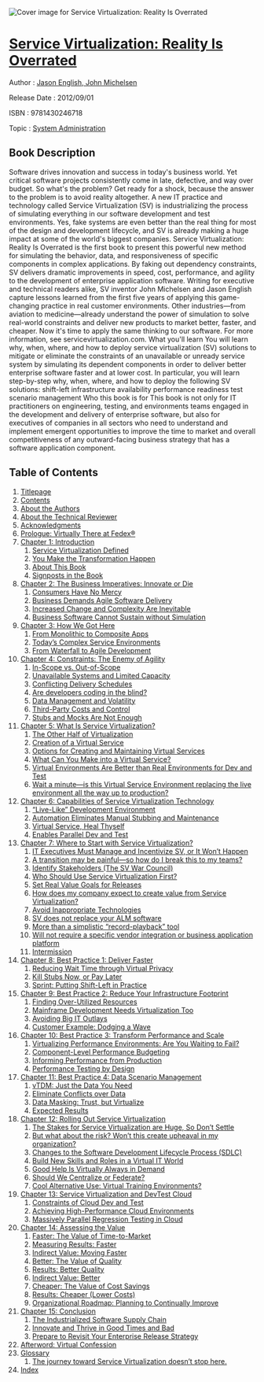 ![Cover image for Service Virtualization: Reality Is Overrated](https://imgdetail.ebookreading.net/cover/cover/system_admin/EB9781430246718.jpg)

[Service Virtualization: Reality Is Overrated](https://ebookreading.net/view/book/Service+Virtualization%3A+Reality+Is+Overrated-EB9781430246718_1.html "Service Virtualization: Reality Is Overrated")
====================================================================================================================

Author : [Jason English](https://ebookreading.net/search/author/Jason+English),[ John Michelsen](https://ebookreading.net/search/author/+John+Michelsen)

Release Date : 2012/09/01

ISBN : 9781430246718

Topic : [System Administration](https://ebookreading.net/search/category/system-administration)

Book Description
-----------------

Software drives innovation and success in today's business world. Yet critical software projects consistently come in late, defective, and way over budget. So what's the problem?
Get ready for a shock, because the answer to the problem is to avoid reality altogether. A new IT practice and technology called Service Virtualization (SV) is industrializing the process of simulating everything in our software development and test environments. Yes, fake systems are even better than the real thing for most of the design and development lifecycle, and SV is already making a huge impact at some of the world's biggest companies.
Service Virtualization: Reality Is Overrated is the first book to present this powerful new method for simulating the behavior, data, and responsiveness of specific components in complex applications. By faking out dependency constraints, SV delivers dramatic improvements in speed, cost, performance, and agility to the development of enterprise application software.
Writing for executive and technical readers alike, SV inventor John Michelsen and Jason English capture lessons learned from the first five years of applying this game-changing practice in real customer environments. Other industries—from aviation to medicine—already understand the power of simulation to solve real-world constraints and deliver new products to market better, faster, and cheaper. Now it's time to apply the same thinking to our software.
For more information, see servicevirtualization.com.
What you'll learn
You will learn why, when, where, and how to deploy service virtualization (SV) solutions to mitigate or eliminate the constraints of an unavailable or unready service system by simulating its dependent components  in order to deliver better enterprise software faster and at lower cost. In particular, you will learn step-by-step why, when, where, and how to deploy the following SV solutions:
shift-left
infrastructure availability
performance readiness
test scenario management
Who this book is for
This book is not only for IT practitioners on engineering, testing, and environments teams engaged in the development and delivery of enterprise software, but also for executives of companies in all sectors who need to understand and implement emergent opportunities to improve the time to market and overall competitiveness of any outward-facing business strategy that has a software application component.
              
Table of Contents
-----------------

1. [Titlepage](https://ebookreading.net/view/book/Service+Virtualization%3A+Reality+Is+Overrated-EB9781430246718_2.html)
1. [Contents](https://ebookreading.net/view/book/Service+Virtualization%3A+Reality+Is+Overrated-EB9781430246718_4.html)
1. [About the Authors](https://ebookreading.net/view/book/Service+Virtualization%3A+Reality+Is+Overrated-EB9781430246718_5.html)
1. [About the Technical Reviewer](https://ebookreading.net/view/book/Service+Virtualization%3A+Reality+Is+Overrated-EB9781430246718_6.html)
1. [Acknowledgments](https://ebookreading.net/view/book/Service+Virtualization%3A+Reality+Is+Overrated-EB9781430246718_7.html)
1. [Prologue: Virtually There at Fedex®](https://ebookreading.net/view/book/Service+Virtualization%3A+Reality+Is+Overrated-EB9781430246718_8.html)
1. [Chapter 1: Introduction](https://ebookreading.net/view/book/Service+Virtualization%3A+Reality+Is+Overrated-EB9781430246718_9.html#ch1)
    1. [Service Virtualization Defined](https://ebookreading.net/view/book/Service+Virtualization%3A+Reality+Is+Overrated-EB9781430246718_9.html#s0-0)
    1. [You Make the Transformation Happen](https://ebookreading.net/view/book/Service+Virtualization%3A+Reality+Is+Overrated-EB9781430246718_9.html#s1-1)
    1. [About This Book](https://ebookreading.net/view/book/Service+Virtualization%3A+Reality+Is+Overrated-EB9781430246718_9.html#s2-2)
    1. [Signposts in the Book](https://ebookreading.net/view/book/Service+Virtualization%3A+Reality+Is+Overrated-EB9781430246718_9.html#s3-3)
1. [Chapter 2: The Business Imperatives: Innovate or Die](https://ebookreading.net/view/book/Service+Virtualization%3A+Reality+Is+Overrated-EB9781430246718_10.html#ch2)
    1. [Consumers Have No Mercy](https://ebookreading.net/view/book/Service+Virtualization%3A+Reality+Is+Overrated-EB9781430246718_10.html#s4-4)
    1. [Business Demands Agile Software Delivery](https://ebookreading.net/view/book/Service+Virtualization%3A+Reality+Is+Overrated-EB9781430246718_10.html#s5-5)
    1. [Increased Change and Complexity Are Inevitable](https://ebookreading.net/view/book/Service+Virtualization%3A+Reality+Is+Overrated-EB9781430246718_10.html#s6-6)
    1. [Business Software Cannot Sustain without Simulation](https://ebookreading.net/view/book/Service+Virtualization%3A+Reality+Is+Overrated-EB9781430246718_10.html#s7-7)
1. [Chapter 3: How We Got Here](https://ebookreading.net/view/book/Service+Virtualization%3A+Reality+Is+Overrated-EB9781430246718_11.html#ch3)
    1. [From Monolithic to Composite Apps](https://ebookreading.net/view/book/Service+Virtualization%3A+Reality+Is+Overrated-EB9781430246718_11.html#s8-8)
    1. [Today’s Complex Service Environments ](https://ebookreading.net/view/book/Service+Virtualization%3A+Reality+Is+Overrated-EB9781430246718_11.html#s9-9)
    1. [From Waterfall to Agile Development](https://ebookreading.net/view/book/Service+Virtualization%3A+Reality+Is+Overrated-EB9781430246718_11.html#s10-10)
1. [Chapter 4: Constraints: The Enemy of Agility](https://ebookreading.net/view/book/Service+Virtualization%3A+Reality+Is+Overrated-EB9781430246718_12.html#ch4)
    1. [In-Scope vs. Out-of-Scope](https://ebookreading.net/view/book/Service+Virtualization%3A+Reality+Is+Overrated-EB9781430246718_12.html#s11-11)
    1. [Unavailable Systems and Limited Capacity](https://ebookreading.net/view/book/Service+Virtualization%3A+Reality+Is+Overrated-EB9781430246718_12.html#s12-12)
    1. [Conflicting Delivery Schedules](https://ebookreading.net/view/book/Service+Virtualization%3A+Reality+Is+Overrated-EB9781430246718_12.html#s13-13)
    1. [Are developers coding in the blind?](https://ebookreading.net/view/book/Service+Virtualization%3A+Reality+Is+Overrated-EB9781430246718_12.html#s14-14)
    1. [Data Management and Volatility](https://ebookreading.net/view/book/Service+Virtualization%3A+Reality+Is+Overrated-EB9781430246718_12.html#s15-15)
    1. [Third-Party Costs and Control](https://ebookreading.net/view/book/Service+Virtualization%3A+Reality+Is+Overrated-EB9781430246718_12.html#s16-16)
    1. [Stubs and Mocks Are Not Enough](https://ebookreading.net/view/book/Service+Virtualization%3A+Reality+Is+Overrated-EB9781430246718_12.html#s17-17)
1. [Chapter 5: What Is Service Virtualization?](https://ebookreading.net/view/book/Service+Virtualization%3A+Reality+Is+Overrated-EB9781430246718_13.html#ch5)
    1. [The Other Half of Virtualization](https://ebookreading.net/view/book/Service+Virtualization%3A+Reality+Is+Overrated-EB9781430246718_13.html#s18-18)
    1. [Creation of a Virtual Service](https://ebookreading.net/view/book/Service+Virtualization%3A+Reality+Is+Overrated-EB9781430246718_13.html#s19-19)
    1. [Options for Creating and Maintaining Virtual Services](https://ebookreading.net/view/book/Service+Virtualization%3A+Reality+Is+Overrated-EB9781430246718_13.html#s20-20)
    1. [What Can You Make into a Virtual Service?](https://ebookreading.net/view/book/Service+Virtualization%3A+Reality+Is+Overrated-EB9781430246718_13.html#s21-21)
    1. [Virtual Environments Are Better than Real Environments for Dev and Test](https://ebookreading.net/view/book/Service+Virtualization%3A+Reality+Is+Overrated-EB9781430246718_13.html#s22-22)
    1. [Wait a minute—is this Virtual Service Environment replacing the live environment all the way up to production?](https://ebookreading.net/view/book/Service+Virtualization%3A+Reality+Is+Overrated-EB9781430246718_13.html#s23-23)
1. [Chapter 6: Capabilities of Service Virtualization Technology](https://ebookreading.net/view/book/Service+Virtualization%3A+Reality+Is+Overrated-EB9781430246718_14.html#ch6)
    1. [“Live-Like” Development Environment](https://ebookreading.net/view/book/Service+Virtualization%3A+Reality+Is+Overrated-EB9781430246718_14.html#s24-24)
    1. [Automation Eliminates Manual Stubbing and Maintenance](https://ebookreading.net/view/book/Service+Virtualization%3A+Reality+Is+Overrated-EB9781430246718_14.html#s25-25)
    1. [Virtual Service, Heal Thyself](https://ebookreading.net/view/book/Service+Virtualization%3A+Reality+Is+Overrated-EB9781430246718_14.html#s26-26)
    1. [Enables Parallel Dev and Test](https://ebookreading.net/view/book/Service+Virtualization%3A+Reality+Is+Overrated-EB9781430246718_14.html#s27-27)
1. [Chapter 7: Where to Start with Service Virtualization?](https://ebookreading.net/view/book/Service+Virtualization%3A+Reality+Is+Overrated-EB9781430246718_15.html#ch7)
    1. [IT Executives Must Manage and Incentivize SV, or It Won’t Happen](https://ebookreading.net/view/book/Service+Virtualization%3A+Reality+Is+Overrated-EB9781430246718_15.html#s28-28)
    1. [A transition may be painful—so how do I break this to my teams?](https://ebookreading.net/view/book/Service+Virtualization%3A+Reality+Is+Overrated-EB9781430246718_15.html#s29-29)
    1. [Identify Stakeholders (The SV War Council)](https://ebookreading.net/view/book/Service+Virtualization%3A+Reality+Is+Overrated-EB9781430246718_15.html#s30-30)
    1. [Who Should Use Service Virtualization First?](https://ebookreading.net/view/book/Service+Virtualization%3A+Reality+Is+Overrated-EB9781430246718_15.html#s31-31)
    1. [Set Real Value Goals for Releases](https://ebookreading.net/view/book/Service+Virtualization%3A+Reality+Is+Overrated-EB9781430246718_15.html#s32-32)
    1. [How does my company expect to create value from Service Virtualization?](https://ebookreading.net/view/book/Service+Virtualization%3A+Reality+Is+Overrated-EB9781430246718_15.html#s33-33)
    1. [Avoid Inappropriate Technologies](https://ebookreading.net/view/book/Service+Virtualization%3A+Reality+Is+Overrated-EB9781430246718_15.html#s34-34)
    1. [SV does not replace your ALM software ](https://ebookreading.net/view/book/Service+Virtualization%3A+Reality+Is+Overrated-EB9781430246718_15.html#s35-35)
    1. [More than a simplistic “record-playback” tool](https://ebookreading.net/view/book/Service+Virtualization%3A+Reality+Is+Overrated-EB9781430246718_15.html#s36-36)
    1. [Will not require a specific vendor integration or business application platform](https://ebookreading.net/view/book/Service+Virtualization%3A+Reality+Is+Overrated-EB9781430246718_15.html#s37-37)
    1. [Intermission](https://ebookreading.net/view/book/Service+Virtualization%3A+Reality+Is+Overrated-EB9781430246718_15.html#ch7a)
1. [Chapter 8: Best Practice 1: Deliver Faster](https://ebookreading.net/view/book/Service+Virtualization%3A+Reality+Is+Overrated-EB9781430246718_16.html#ch8)
    1. [Reducing Wait Time through Virtual Privacy](https://ebookreading.net/view/book/Service+Virtualization%3A+Reality+Is+Overrated-EB9781430246718_16.html#s38-38)
    1. [Kill Stubs Now, or Pay Later](https://ebookreading.net/view/book/Service+Virtualization%3A+Reality+Is+Overrated-EB9781430246718_16.html#s39-39)
    1. [Sprint: Putting Shift-Left in Practice](https://ebookreading.net/view/book/Service+Virtualization%3A+Reality+Is+Overrated-EB9781430246718_16.html#s40-40)
1. [Chapter 9: Best Practice 2: Reduce Your Infrastructure Footprint](https://ebookreading.net/view/book/Service+Virtualization%3A+Reality+Is+Overrated-EB9781430246718_17.html#ch9)
    1. [Finding Over-Utilized Resources](https://ebookreading.net/view/book/Service+Virtualization%3A+Reality+Is+Overrated-EB9781430246718_17.html#s41-41)
    1. [Mainframe Development Needs Virtualization Too](https://ebookreading.net/view/book/Service+Virtualization%3A+Reality+Is+Overrated-EB9781430246718_17.html#s42-42)
    1. [Avoiding Big IT Outlays](https://ebookreading.net/view/book/Service+Virtualization%3A+Reality+Is+Overrated-EB9781430246718_17.html#s43-43)
    1. [Customer Example: Dodging a Wave](https://ebookreading.net/view/book/Service+Virtualization%3A+Reality+Is+Overrated-EB9781430246718_17.html#s44-44)
1. [Chapter 10: Best Practice 3: Transform Performance and Scale](https://ebookreading.net/view/book/Service+Virtualization%3A+Reality+Is+Overrated-EB9781430246718_18.html#ch10)
    1. [Virtualizing Performance Environments: Are You Waiting to Fail?](https://ebookreading.net/view/book/Service+Virtualization%3A+Reality+Is+Overrated-EB9781430246718_18.html#s45-45)
    1. [Component-Level Performance Budgeting](https://ebookreading.net/view/book/Service+Virtualization%3A+Reality+Is+Overrated-EB9781430246718_18.html#s46-46)
    1. [Informing Performance from Production](https://ebookreading.net/view/book/Service+Virtualization%3A+Reality+Is+Overrated-EB9781430246718_18.html#s47-47)
    1. [Performance Testing by Design](https://ebookreading.net/view/book/Service+Virtualization%3A+Reality+Is+Overrated-EB9781430246718_18.html#s48-48)
1. [Chapter 11: Best Practice 4: Data Scenario Management](https://ebookreading.net/view/book/Service+Virtualization%3A+Reality+Is+Overrated-EB9781430246718_19.html#ch11)
    1. [vTDM: Just the Data You Need](https://ebookreading.net/view/book/Service+Virtualization%3A+Reality+Is+Overrated-EB9781430246718_19.html#s49-49)
    1. [Eliminate Conflicts over Data](https://ebookreading.net/view/book/Service+Virtualization%3A+Reality+Is+Overrated-EB9781430246718_19.html#s50-50)
    1. [Data Masking: Trust, but Virtualize](https://ebookreading.net/view/book/Service+Virtualization%3A+Reality+Is+Overrated-EB9781430246718_19.html#s51-51)
    1. [Expected Results](https://ebookreading.net/view/book/Service+Virtualization%3A+Reality+Is+Overrated-EB9781430246718_19.html#s52-52)
1. [Chapter 12: Rolling Out Service Virtualization](https://ebookreading.net/view/book/Service+Virtualization%3A+Reality+Is+Overrated-EB9781430246718_20.html#ch12)
    1. [The Stakes for Service Virtualization are Huge, So Don’t Settle](https://ebookreading.net/view/book/Service+Virtualization%3A+Reality+Is+Overrated-EB9781430246718_20.html#s53-53)
    1. [But what about the risk? Won’t this create upheaval in my organization?](https://ebookreading.net/view/book/Service+Virtualization%3A+Reality+Is+Overrated-EB9781430246718_20.html#s54-54)
    1. [Changes to the Software Development Lifecycle Process (SDLC)](https://ebookreading.net/view/book/Service+Virtualization%3A+Reality+Is+Overrated-EB9781430246718_20.html#s55-55)
    1. [Build New Skills and Roles in a Virtual IT World](https://ebookreading.net/view/book/Service+Virtualization%3A+Reality+Is+Overrated-EB9781430246718_20.html#s56-56)
    1. [Good Help Is Virtually Always in Demand](https://ebookreading.net/view/book/Service+Virtualization%3A+Reality+Is+Overrated-EB9781430246718_20.html#s57-57)
    1. [Should We Centralize or Federate?](https://ebookreading.net/view/book/Service+Virtualization%3A+Reality+Is+Overrated-EB9781430246718_20.html#s58-58)
    1. [Cool Alternative Use: Virtual Training Environments?](https://ebookreading.net/view/book/Service+Virtualization%3A+Reality+Is+Overrated-EB9781430246718_20.html#s59-59)
1. [Chapter 13: Service Virtualization and DevTest Cloud](https://ebookreading.net/view/book/Service+Virtualization%3A+Reality+Is+Overrated-EB9781430246718_21.html#ch13)
    1. [Constraints of Cloud Dev and Test](https://ebookreading.net/view/book/Service+Virtualization%3A+Reality+Is+Overrated-EB9781430246718_21.html#s60-60)
    1. [Achieving High-Performance Cloud Environments](https://ebookreading.net/view/book/Service+Virtualization%3A+Reality+Is+Overrated-EB9781430246718_21.html#s61-61)
    1. [Massively Parallel Regression Testing in Cloud](https://ebookreading.net/view/book/Service+Virtualization%3A+Reality+Is+Overrated-EB9781430246718_21.html#s62-62)
1. [Chapter 14: Assessing the Value](https://ebookreading.net/view/book/Service+Virtualization%3A+Reality+Is+Overrated-EB9781430246718_22.html#ch14)
    1. [Faster: The Value of Time-to-Market](https://ebookreading.net/view/book/Service+Virtualization%3A+Reality+Is+Overrated-EB9781430246718_22.html#s63-63)
    1. [Measuring Results: Faster](https://ebookreading.net/view/book/Service+Virtualization%3A+Reality+Is+Overrated-EB9781430246718_22.html#s64-64)
    1. [Indirect Value: Moving Faster](https://ebookreading.net/view/book/Service+Virtualization%3A+Reality+Is+Overrated-EB9781430246718_22.html#s65-65)
    1. [Better: The Value of Quality](https://ebookreading.net/view/book/Service+Virtualization%3A+Reality+Is+Overrated-EB9781430246718_22.html#s66-66)
    1. [Results: Better Quality](https://ebookreading.net/view/book/Service+Virtualization%3A+Reality+Is+Overrated-EB9781430246718_22.html#s67-67)
    1. [Indirect Value: Better](https://ebookreading.net/view/book/Service+Virtualization%3A+Reality+Is+Overrated-EB9781430246718_22.html#s68-68)
    1. [Cheaper: The Value of Cost Savings](https://ebookreading.net/view/book/Service+Virtualization%3A+Reality+Is+Overrated-EB9781430246718_22.html#s69-69)
    1. [Results: Cheaper (Lower Costs)](https://ebookreading.net/view/book/Service+Virtualization%3A+Reality+Is+Overrated-EB9781430246718_22.html#s70-70)
    1. [Organizational Roadmap: Planning to Continually Improve](https://ebookreading.net/view/book/Service+Virtualization%3A+Reality+Is+Overrated-EB9781430246718_22.html#s71-71)
1. [Chapter 15: Conclusion](https://ebookreading.net/view/book/Service+Virtualization%3A+Reality+Is+Overrated-EB9781430246718_23.html#ch15)
    1. [The Industrialized Software Supply Chain](https://ebookreading.net/view/book/Service+Virtualization%3A+Reality+Is+Overrated-EB9781430246718_23.html#s72-72)
    1. [Innovate and Thrive in Good Times and Bad](https://ebookreading.net/view/book/Service+Virtualization%3A+Reality+Is+Overrated-EB9781430246718_23.html#s73-73)
    1. [Prepare to Revisit Your Enterprise Release Strategy](https://ebookreading.net/view/book/Service+Virtualization%3A+Reality+Is+Overrated-EB9781430246718_23.html#s74-74)
1. [Afterword: Virtual Confession](https://ebookreading.net/view/book/Service+Virtualization%3A+Reality+Is+Overrated-EB9781430246718_24.html)
1. [Glossary](https://ebookreading.net/view/book/Service+Virtualization%3A+Reality+Is+Overrated-EB9781430246718_25.html)
    1. [The journey toward Service Virtualization doesn’t stop here.](https://ebookreading.net/view/book/Service+Virtualization%3A+Reality+Is+Overrated-EB9781430246718_25.html#s75-75)
1. [Index](https://ebookreading.net/view/book/Service+Virtualization%3A+Reality+Is+Overrated-EB9781430246718_26.html)
